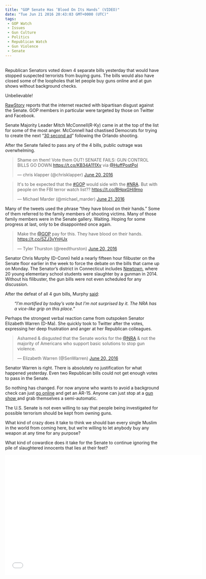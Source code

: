 ```yaml
---
title: "GOP Senate Has ‘Blood On Its Hands’ (VIDEO)"
date: "Tue Jun 21 2016 20:43:03 GMT+0000 (UTC)"
tags: 
 - GOP Watch
 - Issues
 - Gun Culture
 - Politics
 - Republican Watch
 - Gun Violence
 - Senate
---
```

<p><!--Ads2--></p><p><!--OffDef--></p><p><!--Ads1--><br>
Republican Senators voted down&#xA0;4 separate bills yesterday that would have stopped suspected terrorists from buying&#xA0;guns. The bills would also have closed some of the loopholes that let people buy guns online and at gun shows without background checks.</p><p>Unbelievable!</p><p><a href="http://www.rawstory.com/2016/06/their-blood-is-on-your-hands-senate-gop-incites-disgust-online-for-blocking-gun-bills-after-orlando/" onclick="__gaTracker(&apos;send&apos;, &apos;event&apos;, &apos;outbound-article&apos;, &apos;http://www.rawstory.com/2016/06/their-blood-is-on-your-hands-senate-gop-incites-disgust-online-for-blocking-gun-bills-after-orlando/&apos;, &apos;RawStory&apos;);">RawStory</a> reports that the internet reacted with bipartisan disgust&#xA0;against the Senate. GOP members in particular were targeted by those on Twitter and Facebook.</p><p>Senate Majority Leader Mitch McConnell(R-Ky) came in at the top of the list for some of the most anger. McConnell had chastised Democrats for trying to create the next &#x201C;<a href="http://www.rawstory.com/2016/06/their-blood-is-on-your-hands-senate-gop-incites-disgust-online-for-blocking-gun-bills-after-orlando/" onclick="__gaTracker(&apos;send&apos;, &apos;event&apos;, &apos;outbound-article&apos;, &apos;http://www.rawstory.com/2016/06/their-blood-is-on-your-hands-senate-gop-incites-disgust-online-for-blocking-gun-bills-after-orlando/&apos;, &apos;30 second ad&apos;);">30 second ad</a>&#x201D; following&#xA0;the Orlando shooting.</p><p>After the Senate failed to pass any of the 4 bills, public outrage was overwhelming.</p><blockquote class="twitter-tweet" data-width="500"><p lang="en" dir="ltr">Shame on them! Vote them OUT! SENATE FAILS: GUN CONTROL BILLS GO DOWN <a href="https://t.co/KB34A111Xv" onclick="__gaTracker(&apos;send&apos;, &apos;event&apos;, &apos;outbound-article&apos;, &apos;https://t.co/KB34A111Xv&apos;, &apos;https://t.co/KB34A111Xv&apos;);">https://t.co/KB34A111Xv</a> via <a href="https://twitter.com/HuffPostPol" onclick="__gaTracker(&apos;send&apos;, &apos;event&apos;, &apos;outbound-article&apos;, &apos;https://twitter.com/HuffPostPol&apos;, &apos;@HuffPostPol&apos;);">@HuffPostPol</a></p>
<p>&#x2014; chris klapper (@chrisklapper) <a href="https://twitter.com/chrisklapper/status/745042911276994560" onclick="__gaTracker(&apos;send&apos;, &apos;event&apos;, &apos;outbound-article&apos;, &apos;https://twitter.com/chrisklapper/status/745042911276994560&apos;, &apos;June 20, 2016&apos;);">June 20, 2016</a></p></blockquote><p><script async src="//platform.twitter.com/widgets.js" charset="utf-8"></script></p><blockquote class="twitter-tweet" data-width="500"><p lang="en" dir="ltr">It&apos;s to be expected that the <a href="https://twitter.com/hashtag/GOP?src=hash" onclick="__gaTracker(&apos;send&apos;, &apos;event&apos;, &apos;outbound-article&apos;, &apos;https://twitter.com/hashtag/GOP?src=hash&apos;, &apos;#GOP&apos;);">#GOP</a> would side with the <a href="https://twitter.com/hashtag/NRA?src=hash" onclick="__gaTracker(&apos;send&apos;, &apos;event&apos;, &apos;outbound-article&apos;, &apos;https://twitter.com/hashtag/NRA?src=hash&apos;, &apos;#NRA&apos;);">#NRA</a>. But with people on the FBI terror watch list?? <a href="https://t.co/BHpxGHi9mo" onclick="__gaTracker(&apos;send&apos;, &apos;event&apos;, &apos;outbound-article&apos;, &apos;https://t.co/BHpxGHi9mo&apos;, &apos;https://t.co/BHpxGHi9mo&apos;);">https://t.co/BHpxGHi9mo</a></p>
<p>&#x2014; Michael Marder (@michael_marder) <a href="https://twitter.com/michael_marder/status/745055467664211968" onclick="__gaTracker(&apos;send&apos;, &apos;event&apos;, &apos;outbound-article&apos;, &apos;https://twitter.com/michael_marder/status/745055467664211968&apos;, &apos;June 21, 2016&apos;);">June 21, 2016</a></p></blockquote><p><script async src="//platform.twitter.com/widgets.js" charset="utf-8"></script></p><p>Many of the tweets used the phrase &#x201C;they have blood on their hands.&#x201D; Some of them referred&#xA0;to the family members of shooting victims. Many of those family members were in the Senate gallery. Waiting.&#xA0;Hoping for some progress at last, only to be disappointed once again.</p><blockquote class="twitter-tweet" data-width="500"><p lang="en" dir="ltr">Make the <a href="https://twitter.com/GOP" onclick="__gaTracker(&apos;send&apos;, &apos;event&apos;, &apos;outbound-article&apos;, &apos;https://twitter.com/GOP&apos;, &apos;@GOP&apos;);">@GOP</a> pay for this. They have blood on their hands.  <a href="https://t.co/SZJ3vYnHJx" onclick="__gaTracker(&apos;send&apos;, &apos;event&apos;, &apos;outbound-article&apos;, &apos;https://t.co/SZJ3vYnHJx&apos;, &apos;https://t.co/SZJ3vYnHJx&apos;);">https://t.co/SZJ3vYnHJx</a></p>
<p>&#x2014; Tyler Thurston (@reedthurston) <a href="https://twitter.com/reedthurston/status/745035456715300864" onclick="__gaTracker(&apos;send&apos;, &apos;event&apos;, &apos;outbound-article&apos;, &apos;https://twitter.com/reedthurston/status/745035456715300864&apos;, &apos;June 20, 2016&apos;);">June 20, 2016</a></p></blockquote><p><script async src="//platform.twitter.com/widgets.js" charset="utf-8"></script></p><p>Senator Chris Murphy (D-Conn) held a nearly fifteen hour filibuster on the Senate floor earlier in the week to force the debate on the bills that came up on Monday. The Senator&#x2019;s district in Connecticut includes <a href="http://www.cnn.com/interactive/2012/12/us/sandy-hook-timeline/" onclick="__gaTracker(&apos;send&apos;, &apos;event&apos;, &apos;outbound-article&apos;, &apos;http://www.cnn.com/interactive/2012/12/us/sandy-hook-timeline/&apos;, &apos;Newtown&apos;);">Newtown</a>, where 20 young elementary school students were slaughter by a gunman in 2014. Without his filibuster, the gun bills were not even scheduled for any discussion.</p><p>After the defeat of all 4 gun bills, Murphy <a href="http://www.cnn.com/2016/06/20/politics/senate-gun-votes-congress/" onclick="__gaTracker(&apos;send&apos;, &apos;event&apos;, &apos;outbound-article&apos;, &apos;http://www.cnn.com/2016/06/20/politics/senate-gun-votes-congress/&apos;, &apos;said&apos;);">said</a>:</p><p class="p1" style="padding-left: 30px;"><em><span class="s1">&#x201C;I&#x2019;m mortified by today&#x2019;s vote but I&#x2019;m not surprised by it. The NRA has a vice-like grip on this place.&#x201D;</span></em></p><p class="p1">Perhaps the strongest verbal reaction came from outspoken Senator Elizabeth Warren (D-Ma). She quickly took to Twitter after the votes, expressing her deep frustration and anger at her Republican colleagues.</p><p><script async src="//platform.twitter.com/widgets.js" charset="utf-8"></script></p><blockquote class="twitter-tweet" data-width="500"><p lang="en" dir="ltr">Ashamed &amp; disgusted that the Senate works for the <a href="https://twitter.com/NRA" onclick="__gaTracker(&apos;send&apos;, &apos;event&apos;, &apos;outbound-article&apos;, &apos;https://twitter.com/NRA&apos;, &apos;@NRA&apos;);">@NRA</a> &amp; not the majority of Americans who support basic solutions to stop gun violence.</p>
<p>&#x2014; Elizabeth Warren (@SenWarren) <a href="https://twitter.com/SenWarren/status/745030142012030976" onclick="__gaTracker(&apos;send&apos;, &apos;event&apos;, &apos;outbound-article&apos;, &apos;https://twitter.com/SenWarren/status/745030142012030976&apos;, &apos;June 20, 2016&apos;);">June 20, 2016</a></p></blockquote><p><script async src="//platform.twitter.com/widgets.js" charset="utf-8"></script></p><p>Senator Warren is right. There is absolutely no justification for what happened yesterday. Even&#xA0;two Republican bills could not get enough votes to pass in the Senate.</p><p>So nothing has changed. For now anyone who wants to avoid a background check can just <a href="https://www.thetrace.org/2016/01/internet-gun-sales-background-checks/" onclick="__gaTracker(&apos;send&apos;, &apos;event&apos;, &apos;outbound-article&apos;, &apos;https://www.thetrace.org/2016/01/internet-gun-sales-background-checks/&apos;, &apos;go online&apos;);">go online</a> and get an AR-15. Anyone can just stop at a <a href="http://www.politifact.com/truth-o-meter/article/2016/jan/07/politifact-sheet-3-things-know-about-gun-show-loop/" onclick="__gaTracker(&apos;send&apos;, &apos;event&apos;, &apos;outbound-article&apos;, &apos;http://www.politifact.com/truth-o-meter/article/2016/jan/07/politifact-sheet-3-things-know-about-gun-show-loop/&apos;, &apos;gun show &apos;);">gun show </a>and grab themselves a semi-automatic.</p><p>The U.S. Senate is not even willing to say that people being investigated for possible terrorism should be kept from owning guns.</p><p>What kind of crazy does it take to think we&#xA0;should ban every single Muslim in the world from coming here, but we&#x2019;re willing to let anybody buy any weapon at any time for any purpose?</p><p>What kind of cowardice does it take for the Senate&#xA0;to continue&#xA0;ignoring the pile of slaughtered innocents that lies&#xA0;at their&#xA0;feet?</p><p><span class="embed-youtube" style="text-align:center; display: block;"><iframe class="youtube-player" type="text/html" width="640" height="390" src="//www.youtube.com/embed/XhRV4woEKyI?version=3&amp;rel=1&amp;fs=1&amp;autohide=2&amp;showsearch=0&amp;showinfo=1&amp;iv_load_policy=1&amp;wmode=transparent" allowfullscreen="true" style="border:0;"></iframe></span></p>